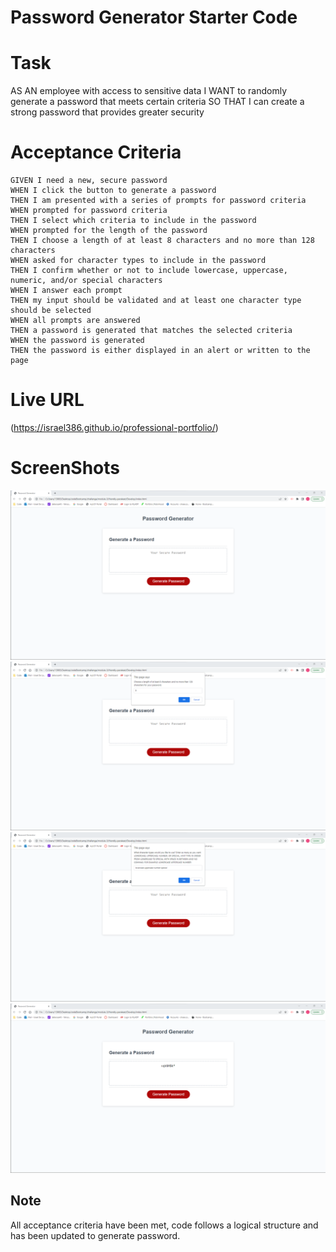 # Password Generator Starter Code

# Task 
AS AN employee with access to sensitive data
I WANT to randomly generate a password that meets certain criteria
SO THAT I can create a strong password that provides greater security

# Acceptance Criteria
    GIVEN I need a new, secure password
    WHEN I click the button to generate a password
    THEN I am presented with a series of prompts for password criteria
    WHEN prompted for password criteria
    THEN I select which criteria to include in the password
    WHEN prompted for the length of the password
    THEN I choose a length of at least 8 characters and no more than 128 characters
    WHEN asked for character types to include in the password
    THEN I confirm whether or not to include lowercase, uppercase, numeric, and/or special characters
    WHEN I answer each prompt
    THEN my input should be validated and at least one character type should be selected
    WHEN all prompts are answered
    THEN a password is generated that matches the selected criteria
    WHEN the password is generated
    THEN the password is either displayed in an alert or written to the page
# Live URL

(https://israel386.github.io/professional-portfolio/)

# ScreenShots

![screenshots](assets/Screenshot%202022-05-08%20223347.png)
![screenshots](assets/Screenshot%202022-05-08%20223429.png)
![screenshots](assets/Screenshot%202022-05-08%20223532.png)
![screenshots](assets/Screenshot%202022-05-08%20223735.png)

## Note
All acceptance criteria have been met, code follows a logical structure and has been updated to generate password. 